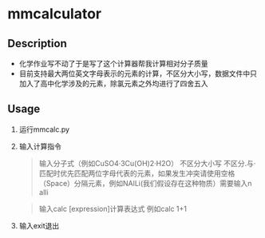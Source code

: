 # mmcalculator
## Description
  - 化学作业写不动了于是写了这个计算器帮我计算相对分子质量
  - 目前支持最大两位英文字母表示的元素的计算，不区分大小写，数据文件中只加入了高中化学涉及的元素，除氯元素之外均进行了四舍五入
## Usage
  1. 运行mmcalc.py
  2. 输入计算指令
      
      >输入分子式（例如CuSO4·3Cu(OH)2·H2O） 不区分大小写 不区分.与· 匹配时优先匹配两位字母代表的元素，如果发生冲突请使用空格（Space）分隔元素，例如NAlLi(我们假设存在这种物质）需要输入n alli
      
      >输入calc [expression]计算表达式 例如calc 1+1
  3. 输入exit退出

